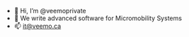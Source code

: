- 👋 Hi, I’m @veemoprivate
- 👀 We write advanced software for Micromobility Systems
- 📫 it@veemo.ca

<!---
veemoprivate/veemoprivate is a ✨ special ✨ repository because its `README.md` (this file) appears on your GitHub profile.
You can click the Preview link to take a look at your changes.
--->
